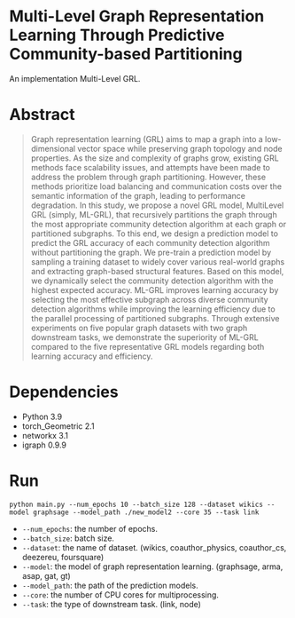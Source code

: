 # Multi-Level Graph Representation Learning Through Predictive Community-based Partitioning
An implementation Multi-Level GRL.

# Abstract
> Graph representation learning (GRL) aims to map a graph into a low-dimensional vector space while preserving graph topology and node properties. As the size and complexity of graphs grow, existing GRL methods face scalability issues, and attempts have been made to address the problem through graph partitioning. However, these methods prioritize load balancing and communication costs over the semantic information of the graph, leading to performance degradation. In this study, we propose a novel GRL model, MultiLevel GRL (simply, ML-GRL), that recursively partitions the graph through the most appropriate community detection algorithm at each graph or partitioned subgraphs. To this end, we design a prediction model to predict the GRL accuracy of each community detection algorithm without partitioning the graph. We pre-train a prediction model by sampling a training dataset to widely cover various real-world graphs and extracting graph-based structural features. Based on this model, we dynamically select the community detection algorithm with the highest expected accuracy. ML-GRL improves learning accuracy by selecting the most effective subgraph across diverse community detection algorithms while improving the learning efficiency due to the parallel processing of partitioned subgraphs. Through extensive experiments on five popular graph datasets with two graph downstream tasks, we demonstrate the superiority of ML-GRL compared to the five representative GRL models regarding both learning accuracy and efficiency.

# Dependencies
- Python 3.9
- torch_Geometric 2.1
- networkx 3.1
- igraph 0.9.9

# Run
```
python main.py --num_epochs 10 --batch_size 128 --dataset wikics --model graphsage --model_path ./new_model2 --core 35 --task link
```
- `--num_epochs`: the number of epochs.
- `--batch_size`: batch size.
- `--dataset`: the name of dataset. (wikics, coauthor_physics, coauthor_cs, deezereu, foursquare)
- `--model`: the model of graph representation learning. (graphsage, arma, asap, gat, gt)
- `--model_path`: the path of the prediction models.
- `--core`: the number of CPU cores for multiprocessing.
- `--task`: the type of downstream task. (link, node)
